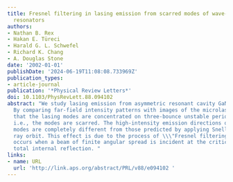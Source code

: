 ```yaml
---
title: Fresnel filtering in lasing emission from scarred modes of wave-chaotic optical
  resonators
authors:
- Nathan B. Rex
- Hakan E. Türeci
- Harald G. L. Schwefel
- Richard K. Chang
- A. Douglas Stone
date: '2002-01-01'
publishDate: '2024-06-19T11:08:08.733969Z'
publication_types:
- article-journal
publication: '*Physical Review Letters*'
doi: 10.1103/PhysRevLett.88.094102
abstract: "We study lasing emission from asymmetric resonant cavity GaN microlasers.
  By comparing far-field intensity patterns with images of the microlaser we find
  that the lasing modes are concentrated on three-bounce unstable periodic ray orbits;
  i.e., the modes are scarred. The high-intensity emission directions of these scarred
  modes are completely different from those predicted by applying Snell's law to the
  ray orbit. This effect is due to the process of \\\"Fresnel filtering\\\" which
  occurs when a beam of finite angular spread is incident at the critical angle for
  total internal reflection. "
links:
- name: URL
  url: 'http://link.aps.org/abstract/PRL/v88/e094102 '
---
```

